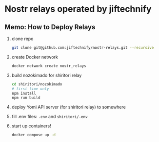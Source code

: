 # Nostr relays operated by jiftechnify

## Memo: How to Deploy Relays

1. clone repo

    ```bash
    git clone git@github.com:jiftechnify/nostr-relays.git --recursive
    ```

1. create Docker network

    ```bash
    docker network create nostr_relays
    ```

1. build nozokimado for shiritori relay

    ```bash
    cd shiritori/nozokimado
    # first time only
    npm install
    npm run build
    ```

1. deploy Yomi API server (for shiritori relay) to somewhere
1. fill .env files: `.env` and `shiritori/.env`
1. start up containers!

    ```bash
    docker compose up -d
    ```
